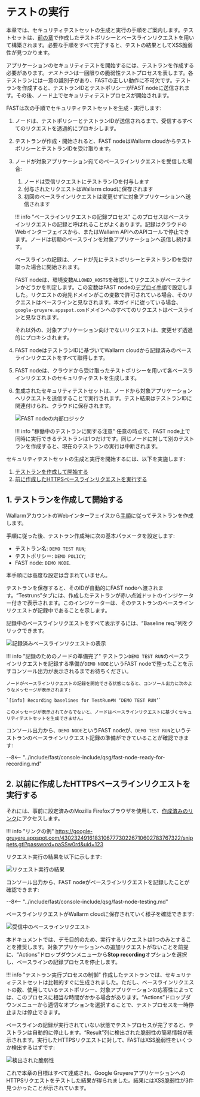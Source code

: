 [img-fast-node-internals]: ../../images/fast/qsg/en/test-run/18-qsg-fast-test-run-proxy-internals.png
[img-view-recording-cloud]: ../../images/fast/qsg/common/test-run/20-qsg-fast-test-run-baselines-recording.png
[img-request-exec-result]:  ../../images/fast/qsg/common/test-run/22-qsg-fast-test-run-gruyere-request.png
[img-incoming-baselines]:   ../../images/fast/qsg/common/test-run/23-qsg-fast-test-run-processing.png    
[img-xss-found]:            ../../images/fast/qsg/common/test-run/24-qsg-fast-test-run-vuln.png


[link-deployment]:          deployment.md
[link-wl-console]:          https://us1.my.wallarm.com
[link-previous-chapter]:    test-preparation.md
[link-create-tr-gui]:       ../operations/create-testrun.md#creating-a-test-run-via-web-interface

[anchor1]:  #1-create-and-run-the-test-run  
[anchor2]:  #2-execute-the-https-baseline-request-you-created-earlier 

    
    
#   テストの実行

本章では、セキュリティテストセットの生成と実行の手順をご案内します。テストセットは、[前の章][link-previous-chapter]で作成したテストポリシーとベースラインリクエストを用いて構築されます。必要な手順をすべて完了すると、テストの結果としてXSS脆弱性が見つかります。

アプリケーションのセキュリティテストを開始するには、テストランを作成する必要があります。*テストラン*は一回限りの脆弱性テストプロセスを表します。各テストランには一意の識別子があり、FASTの正しい動作に不可欠です。テストランを作成すると、テストランIDとテストポリシーがFAST nodeに送信されます。その後、ノード上でセキュリティテストプロセスが開始されます。

FASTは次の手順でセキュリティテストセットを生成・実行します:

1.  ノードは、テストポリシーとテストランIDが送信されるまで、受信するすべてのリクエストを透過的にプロキシします。

2.  テストランが作成・開始されると、FAST nodeはWallarm cloudからテストポリシーとテストランIDを受け取ります。

3.  ノードが対象アプリケーション宛てのベースラインリクエストを受信した場合:
    1.  ノードは受信リクエストにテストランIDを付与します
    2.  付与されたリクエストはWallarm cloudに保存されます
    3.  初回のベースラインリクエストは変更せずに対象アプリケーションへ送信されます
    
    !!! info "ベースラインリクエストの記録プロセス"
        このプロセスはベースラインリクエストの記録と呼ばれることがよくあります。記録はクラウドのWebインターフェイスから、またはWallarm APIへのAPIコールで停止できます。ノードは初期のベースラインを対象アプリケーションへ送信し続けます。
    
    ベースラインの記録は、ノードが先にテストポリシーとテストランIDを受け取った場合に開始されます。
    
    FAST nodeは、環境変数`ALLOWED_HOSTS`を確認してリクエストがベースラインかどうかを判定します。この変数はFAST nodeの[デプロイ手順][link-deployment]で設定しました。リクエストの宛先ドメインがこの変数で許可されている場合、そのリクエストはベースラインと見なされます。本ガイドに従っている場合、`google-gruyere.appspot.com`ドメインへのすべてのリクエストはベースラインと見なされます。
    
    それ以外の、対象アプリケーション向けでないリクエストは、変更せず透過的にプロキシされます。

4.  FAST nodeはテストランIDに基づいてWallarm cloudから記録済みのベースラインリクエストをすべて取得します。

5.  FAST nodeは、クラウドから受け取ったテストポリシーを用いて各ベースラインリクエストのセキュリティテストを生成します。

6.  生成されたセキュリティテストセットは、ノードから対象アプリケーションへリクエストを送信することで実行されます。テスト結果はテストランIDに関連付けられ、クラウドに保存されます。

    ![FAST nodeの内部ロジック][img-fast-node-internals]

    !!! info "稼働中のテストランに関する注意"
        任意の時点で、FAST node上で同時に実行できるテストランは1つだけです。同じノードに対して別のテストランを作成すると、現在のテストランの実行は中断されます。
       
セキュリティテストセットの生成と実行を開始するには、以下を実施します:

1.  [テストランを作成して開始する][anchor1]
2.  [前に作成したHTTPSベースラインリクエストを実行する][anchor2]
    
##  1.  テストランを作成して開始する  

WallarmアカウントのWebインターフェイスから[手順][link-create-tr-gui]に従ってテストランを作成します。

手順に従った後、テストラン作成時に次の基本パラメータを設定します:

* テストラン名: `DEMO TEST RUN`;
* テストポリシー: `DEMO POLICY`;
* FAST node: `DEMO NODE`.

本手順には高度な設定は含まれていません。

テストランを保存すると、そのIDが自動的にFAST nodeへ渡されます。“Testruns”タブには、作成したテストランが赤い点滅ドットのインジケーター付きで表示されます。このインジケーターは、そのテストランのベースラインリクエストが記録中であることを示します。

記録中のベースラインリクエストをすべて表示するには、“Baseline req.”列をクリックできます。

![記録済みベースラインリクエストの表示][img-view-recording-cloud]

!!! info "記録のためのノードの準備完了"
    テストラン`DEMO TEST RUN`のベースラインリクエストを記録する準備が`DEMO NODE`というFAST nodeで整ったことを示すコンソール出力が表示されるまでお待ちください。
    
    ノードがベースラインリクエストの記録を開始できる状態になると、コンソール出力に次のようなメッセージが表示されます:
    
    `[info] Recording baselines for TestRun#N ‘DEMO TEST RUN’`
    
    このメッセージが表示されてからでないと、ノードはベースラインリクエストに基づくセキュリティテストセットを生成できません。	

コンソール出力から、`DEMO NODE`というFAST nodeが、`DEMO TEST RUN`というテストランのベースラインリクエスト記録の準備ができていることが確認できます:

--8<-- "../include/fast/console-include/qsg/fast-node-ready-for-recording.md"
    
    
##  2.  以前に作成したHTTPSベースラインリクエストを実行する

それには、事前に設定済みのMozilla Firefoxブラウザを使用して、[作成済みのリンク][link-previous-chapter]にアクセスします。

!!! info "リンクの例"
    <https://google-gruyere.appspot.com/430232491618310677730226710602783767322/snippets.gtl?password=paSSw0rd&uid=123>

リクエスト実行の結果を以下に示します:

![リクエスト実行の結果][img-request-exec-result]

コンソール出力から、FAST nodeがベースラインリクエストを記録したことが確認できます:

--8<-- "../include/fast/console-include/qsg/fast-node-testing.md"

ベースラインリクエストがWallarm cloudに保存されていく様子を確認できます:

![受信中のベースラインリクエスト][img-incoming-baselines]

本ドキュメントでは、デモ目的のため、実行するリクエストは1つのみとすることを推奨します。対象アプリケーションへの追加リクエストがないことを前提に、“Actions”ドロップダウンメニューから**Stop recording**オプションを選択し、ベースラインの記録プロセスを停止します。

!!! info "テストラン実行プロセスの制御"
    作成したテストランでは、セキュリティテストセットは比較的すぐに生成されました。ただし、ベースラインリクエストの数、使用しているテストポリシー、対象アプリケーションの応答性によっては、このプロセスに相当な時間がかかる場合があります。“Actions”ドロップダウンメニューから適切なオプションを選択することで、テストプロセスを一時停止または停止できます。

ベースラインの記録が実行されていない状態でテストプロセスが完了すると、テストランは自動的に停止します。“Result”列に検出された脆弱性の簡易情報が表示されます。実行したHTTPSリクエストに対して、FASTはXSS脆弱性をいくつか検出するはずです:

![検出された脆弱性][img-xss-found]
    
これで本章の目標はすべて達成され、Google GruyereアプリケーションへのHTTPSリクエストをテストした結果が得られました。結果にはXSS脆弱性が3件見つかったことが示されています。